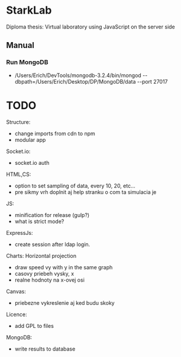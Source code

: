 # StarkLab
Diploma thesis: Virtual laboratory using JavaScript on the server side

## Manual
### Run MongoDB
- /Users/Erich/DevTools/mongodb-3.2.4/bin/mongod --dbpath=/Users/Erich/Desktop/DP/MongoDB/data --port 27017

# TODO

Structure:
- change imports from cdn to npm
- modular app

Socket.io:
- socket.io auth

HTML,CS:
- option to set sampling of data, every 10, 20, etc...
- pre sikmy vrh doplnit aj help stranku o com ta simulacia je

JS:
- minification for release (gulp?)
- what is strict mode?

ExpressJs:
- create session after ldap login.

Charts:
Horizontal projection
- draw speed vy with y in the same graph
- casovy priebeh vysky, x
- realne hodnoty na x-ovej osi

Canvas:
- priebezne vykreslenie aj ked budu skoky

Licence:
- add GPL to files

MongoDB:
- write results to database